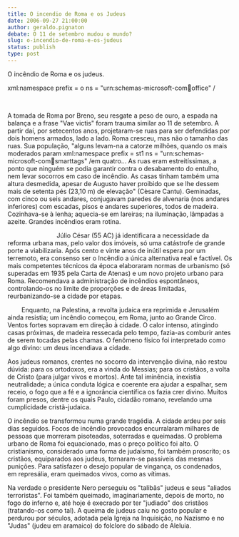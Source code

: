 ```yaml
---
title: O incendio de Roma e os Judeus
date: 2006-09-27 21:00:00
author: geraldo.pignaton
debate: O 11 de setembro mudou o mundo?
slug: o-incendio-de-roma-e-os-judeus
status: publish 
type: post
---
```


O incêndio de Roma e os judeus.


xml:namespace prefix = o ns = "urn:schemas-microsoft-com:office:office" / 


 


A tomada de Roma por Breno, seu resgate a peso de ouro, a espada na balança e a frase "Vae victis" foram trauma similar ao 11 de setembro. A partir daí, por setecentos anos, projetaram-se ruas para ser defendidas por dois homens armados, lado a lado. Roma cresceu, mas não o tamanho das ruas. Sua população, "alguns levam-na a catorze milhões, quando os mais moderados param xml:namespace prefix = st1 ns = "urn:schemas-microsoft-com:office:smarttags" /em quatro... As ruas eram estreitíssimas, a ponto que ninguém se podia garantir contra o desabamento do entulho, nem levar socorros em caso de incêndio. As casas tinham também uma altura desmedida, apesar de Augusto haver proibido que se lhe dessem mais de setenta pés (23,10 m) de elevação" (Cèsare Cantu). Geminadas, com cinco ou seis andares, conjugavam paredes de alvenaria (nos andares inferiores) com escadas, pisos e andares superiores, todos de madeira. Cozinhava-se à lenha; aquecia-se em lareiras; na iluminação, lâmpadas a azeite. Grandes incêndios eram rotina. 


                            Júlio César (55 AC) já identificara a necessidade da reforma urbana mas, pelo valor dos imóveis, só uma catástrofe de grande porte a viabilizaria. Após cento e vinte anos de inútil espera por um terremoto, era consenso ser o Incêndio a única alternativa real e factível. Os mais competentes técnicos da época elaboraram normas de urbanismo (só superadas em 1935 pela Carta de Atenas) e um novo projeto urbano para Roma. Recomendava a administração de incêndios espontâneos, controlando-os no limite de proporções e de áreas limitadas, reurbanizando-se a cidade por etapas.


        Enquanto, na Palestina, a revolta judaica era reprimida e Jerusalém ainda resistia; um incêndio começou, em Roma, junto ao Grande Circo. Ventos fortes sopravam em direção à cidade. O calor intenso, atingindo casas próximas, de madeira ressecada pelo tempo, fazia-as comburir antes de serem tocadas pelas chamas. O fenômeno físico foi interpretado como algo divino: um deus incendiava a cidade.


Aos judeus romanos, crentes no socorro da intervenção divina, não restou dúvida: para os ortodoxos, era a vinda do Messias; para os cristãos, a volta de Cristo (para julgar vivos e mortos). Ante tal iminência, inexistia neutralidade; a única conduta lógica e coerente era ajudar a espalhar, sem receio, o fogo que a fé e a ignorância científica os fazia crer divino. Muitos foram presos, dentre os quais Paulo, cidadão romano, revelando uma cumplicidade cristã-judaica.


O incêndio se transformou numa grande tragédia. A cidade ardeu por seis dias seguidos. Focos de incêndio provocados encurralaram milhares de pessoas que morreram pisoteadas, soterradas e queimadas. O problema urbano de Roma foi equacionado, mas o preço político foi alto. O cristianismo, considerado uma forma de judaísmo, foi também proscrito; os cristãos, equiparados aos judeus, tornaram-se passíveis das mesmas punições. Para satisfazer o desejo popular de vingança, os condenados, em represália, eram queimados vivos, como as vítimas.  


Na verdade o presidente Nero perseguiu os "talibãs" judeus e seus "aliados terroristas". Foi também queimado, imaginariamente, depois de morto, no fogo do inferno e, até hoje é execrado por ter "judiado" dos cristãos (tratando-os como tal). A queima de judeus caiu no gosto popular e perdurou por séculos, adotada pela Igreja na Inquisição, no Nazismo e no "Judas" (judeu em aramaico) do folclore do sábado de Aleluia.


 


